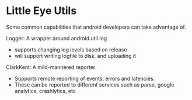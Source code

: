 Little Eye Utils
================

Some common capabilities that android developers can take advantage of.

Logger: A wrapper around android.util.log
- supports changing log levels based on release
- will support writing logfile to disk, and uploading it

ClarkKent: A mild-mannered reporter
- Supports remote reporting of events, errors and latencies.
- These can be reported to different services such as parse, google analytics, crashlytics, etc

